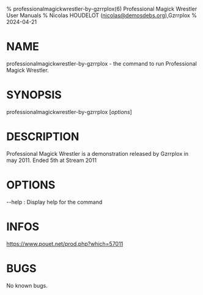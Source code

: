 % professionalmagickwrestler-by-gzrrplox(6) Professional Magick Wrestler User Manuals
% Nicolas HOUDELOT (nicolas@demosdebs.org),Gzrrplox
% 2024-04-21

# NAME
professionalmagickwrestler-by-gzrrplox - the command to run Professional Magick Wrestler.

# SYNOPSIS
professionalmagickwrestler-by-gzrrplox [*options*]

# DESCRIPTION
Professional Magick Wrestler is a demonstration released by Gzrrplox in may 2011.
Ended 5th at Stream 2011

# OPTIONS
\--help
:   Display help for the command

# INFOS
https://www.pouet.net/prod.php?which=57011

# BUGS
No known bugs.
